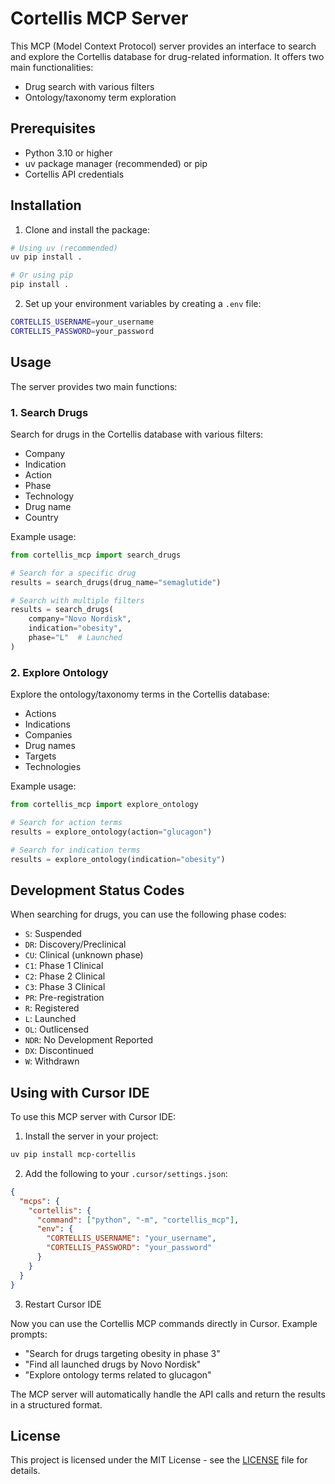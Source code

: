 # Cortellis MCP Server

This MCP (Model Context Protocol) server provides an interface to search and explore the Cortellis database for drug-related information. It offers two main functionalities:
- Drug search with various filters
- Ontology/taxonomy term exploration

## Prerequisites

- Python 3.10 or higher
- uv package manager (recommended) or pip
- Cortellis API credentials

## Installation

1. Clone and install the package:
```bash
# Using uv (recommended)
uv pip install .

# Or using pip
pip install .
```

2. Set up your environment variables by creating a `.env` file:
```bash
CORTELLIS_USERNAME=your_username
CORTELLIS_PASSWORD=your_password
```

## Usage

The server provides two main functions:

### 1. Search Drugs

Search for drugs in the Cortellis database with various filters:
- Company
- Indication
- Action
- Phase
- Technology
- Drug name
- Country

Example usage:
```python
from cortellis_mcp import search_drugs

# Search for a specific drug
results = search_drugs(drug_name="semaglutide")

# Search with multiple filters
results = search_drugs(
    company="Novo Nordisk",
    indication="obesity",
    phase="L"  # Launched
)
```

### 2. Explore Ontology

Explore the ontology/taxonomy terms in the Cortellis database:
- Actions
- Indications
- Companies
- Drug names
- Targets
- Technologies

Example usage:
```python
from cortellis_mcp import explore_ontology

# Search for action terms
results = explore_ontology(action="glucagon")

# Search for indication terms
results = explore_ontology(indication="obesity")
```

## Development Status Codes

When searching for drugs, you can use the following phase codes:
- `S`: Suspended
- `DR`: Discovery/Preclinical
- `CU`: Clinical (unknown phase)
- `C1`: Phase 1 Clinical
- `C2`: Phase 2 Clinical
- `C3`: Phase 3 Clinical
- `PR`: Pre-registration
- `R`: Registered
- `L`: Launched
- `OL`: Outlicensed
- `NDR`: No Development Reported
- `DX`: Discontinued
- `W`: Withdrawn

## Using with Cursor IDE

To use this MCP server with Cursor IDE:

1. Install the server in your project:
```bash
uv pip install mcp-cortellis
```

2. Add the following to your `.cursor/settings.json`:
```json
{
  "mcps": {
    "cortellis": {
      "command": ["python", "-m", "cortellis_mcp"],
      "env": {
        "CORTELLIS_USERNAME": "your_username",
        "CORTELLIS_PASSWORD": "your_password"
      }
    }
  }
}
```

3. Restart Cursor IDE

Now you can use the Cortellis MCP commands directly in Cursor. Example prompts:

- "Search for drugs targeting obesity in phase 3"
- "Find all launched drugs by Novo Nordisk"
- "Explore ontology terms related to glucagon"

The MCP server will automatically handle the API calls and return the results in a structured format.

## License

This project is licensed under the MIT License - see the [LICENSE](LICENSE) file for details.
